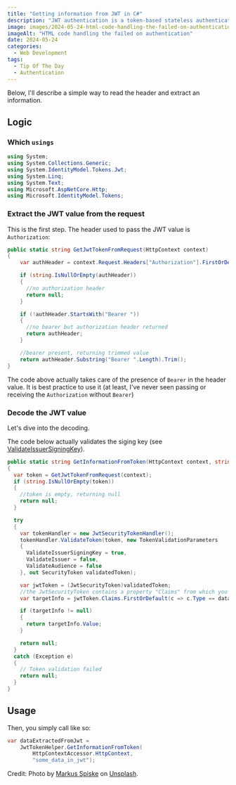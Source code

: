 ```yaml
---
title: "Getting information from JWT in C#"
description: "JWT authentication is a token-based stateless authentication mechanism. It is popularly used as a client-side-based stateless session and it is typically encoded & signed. But how do you decode it? Let's look at this."
image: images/2024-05-24-html-code-handling-the-failed-on-authentication.jpg
imageAlt: "HTML code handling the failed on authentication"
date: 2024-05-24
categories:
  - Web Development
tags:
  - Tip Of The Day
  - Authentication
---
```


Below, I'll describe a simple way to read the header and extract an information.

## Logic

### Which `usings`

```csharp
using System;
using System.Collections.Generic;
using System.IdentityModel.Tokens.Jwt;
using System.Linq;
using System.Text;
using Microsoft.AspNetCore.Http;
using Microsoft.IdentityModel.Tokens;
```

### Extract the JWT value from the request

This is the first step. The header used to pass the JWT value is `Authorization`:

```csharp
public static string GetJwtTokenFromRequest(HttpContext context)
{
    var authHeader = context.Request.Headers["Authorization"].FirstOrDefault();

    if (string.IsNullOrEmpty(authHeader))
    {
      //no authorization header
      return null;
    }

    if (!authHeader.StartsWith("Bearer "))
    {
      //no bearer but authorization header returned
      return authHeader;
    }

    //bearer present, returning trimmed value
    return authHeader.Substring("Bearer ".Length).Trim();
}
```

The code above actually takes care of the presence of `Bearer` in the header value. It is best practice to use it (at least, I've never seen passing or receiving the `Authorization` without `Bearer`)

### Decode the JWT value

Let's dive into the decoding.

The code below actually validates the siging key (see [ValidateIssuerSigningKey](https://learn.microsoft.com/en-us/dotnet/api/microsoft.identitymodel.tokens.tokenvalidationparameters.validateissuersigningkey?view=msal-web-dotnet-latest#microsoft-identitymodel-tokens-tokenvalidationparameters-validateissuersigningkey)).

```csharp
public static string GetInformationFromToken(HttpContext context, string dataProp)
{
  var token = GetJwtTokenFromRequest(context);
  if (string.IsNullOrEmpty(token))
  {
    //token is empty, returning null
    return null;
  }

  try
  {
    var tokenHandler = new JwtSecurityTokenHandler();
    tokenHandler.ValidateToken(token, new TokenValidationParameters
    {
      ValidateIssuerSigningKey = true,
      ValidateIssuer = false,
      ValidateAudience = false
    }, out SecurityToken validatedToken);

    var jwtToken = (JwtSecurityToken)validatedToken;
    //the JwtSecurityToken contains a property "Claims" from which you extract a data property that you want to read
    var targetInfo = jwtToken.Claims.FirstOrDefault(c => c.Type == dataProp);

    if (targetInfo != null)
    {
      return targetInfo.Value;
    }

    return null;
  }
  catch (Exception e)
  {
    // Token validation failed
    return null;
  }
}
```

## Usage

Then, you simply call like so:

```csharp
var dataExtractedFromJwt =
    JwtTokenHelper.GetInformationFromToken(
        HttpContextAccessor.HttpContext,
        "some_data_in_jwt");
```

Credit: Photo by [Markus Spiske](https://unsplash.com/@markusspiske?utm_content=creditCopyText&utm_medium=referral&utm_source=unsplash) on [Unsplash](https://unsplash.com/photos/text-6pflEeSzGUo?utm_content=creditCopyText&utm_medium=referral&utm_source=unsplash).
